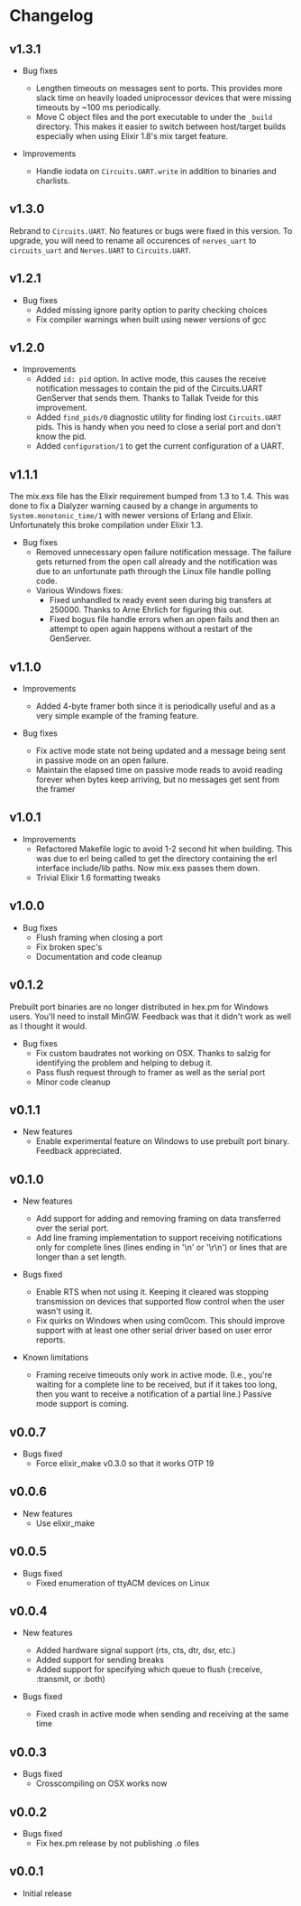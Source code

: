 # Changelog

## v1.3.1

* Bug fixes
  * Lengthen timeouts on messages sent to ports. This provides more slack time
    on heavily loaded uniprocessor devices that were missing timeouts by ~100 ms
    periodically.
  * Move C object files and the port executable to under the `_build` directory.
    This makes it easier to switch between host/target builds especially when
    using Elixir 1.8's mix target feature.

* Improvements
  * Handle iodata on `Circuits.UART.write` in addition to binaries and
    charlists.

## v1.3.0

Rebrand to `Circuits.UART`. No features or bugs were fixed in this version. To
upgrade, you will need to rename all occurences of `nerves_uart` to
`circuits_uart` and `Nerves.UART` to `Circuits.UART`.

## v1.2.1

* Bug fixes
  * Added missing ignore parity option to parity checking choices
  * Fix compiler warnings when built using newer versions of gcc

## v1.2.0

* Improvements
  * Added `id: pid` option. In active mode, this causes the receive
    notification messages to contain the pid of the Circuits.UART GenServer that
    sends them. Thanks to Tallak Tveide for this improvement.
  * Added `find_pids/0` diagnostic utility for finding lost `Circuits.UART` pids.
    This is handy when you need to close a serial port and don't know the pid.
  * Added `configuration/1` to get the current configuration of a UART.

## v1.1.1

The mix.exs file has the Elixir requirement bumped from 1.3 to 1.4. This was
done to fix a Dialyzer warning caused by a change in arguments to
`System.monotonic_time/1` with newer versions of Erlang and Elixir.
Unfortunately this broke compilation under Elixir 1.3.

* Bug fixes
  * Removed unnecessary open failure notification message. The failure gets
    returned from the open call already and the notification was due to an
    unfortunate path through the Linux file handle polling code.
  * Various Windows fixes:
    * Fixed unhandled tx ready event seen during big transfers at 250000.
      Thanks to Arne Ehrlich for figuring this out.
    * Fixed bogus file handle errors when an open fails and then an attempt to
      open again happens without a restart of the GenServer.

## v1.1.0

* Improvements
  * Added 4-byte framer both since it is periodically useful and as a very
    simple example of the framing feature.

* Bug fixes
  * Fix active mode state not being updated and a message being sent in
    passive mode on an open failure.
  * Maintain the elapsed time on passive mode reads to avoid reading forever
    when bytes keep arriving, but no messages get sent from the framer

## v1.0.1

* Improvements
  * Refactored Makefile logic to avoid 1-2 second hit when building. This was
    due to erl being called to get the directory containing the erl interface
    include/lib paths. Now mix.exs passes them down.
  * Trivial Elixir 1.6 formatting tweaks

## v1.0.0

* Bug fixes
  * Flush framing when closing a port
  * Fix broken spec's
  * Documentation and code cleanup

## v0.1.2

Prebuilt port binaries are no longer distributed in hex.pm for Windows users.
You'll need to install MinGW. Feedback was that it didn't work as well as I
thought it would.

* Bug fixes
  * Fix custom baudrates not working on OSX. Thanks to salzig for identifying
    the problem and helping to debug it.
  * Pass flush request through to framer as well as the serial port
  * Minor code cleanup

## v0.1.1

* New features
  * Enable experimental feature on Windows to use prebuilt
    port binary. Feedback appreciated.

## v0.1.0

* New features
  * Add support for adding and removing framing on data
    transferred over the serial port.
  * Add line framing implementation to support receiving
    notifications only for complete lines (lines ending
    in '\n' or '\r\n') or lines that are longer than a set
    length.

* Bugs fixed
  * Enable RTS when not using it. Keeping it cleared
    was stopping transmission on devices that supported
    flow control when the user wasn't using it.
  * Fix quirks on Windows when using com0com. This should
    improve support with at least one other serial driver
    based on user error reports.

* Known limitations
  * Framing receive timeouts only work in active mode.
    (I.e., you're waiting for a complete line to be received,
    but if it takes too long, then you want to receive a
    notification of a partial line.) Passive mode support is coming.

## v0.0.7

* Bugs fixed
  * Force elixir_make v0.3.0 so that it works OTP 19

## v0.0.6

* New features
  * Use elixir_make

## v0.0.5

* Bugs fixed
  * Fixed enumeration of ttyACM devices on Linux

## v0.0.4

* New features
  * Added hardware signal support (rts, cts, dtr, dsr, etc.)
  * Added support for sending breaks
  * Added support for specifying which queue to flush
    (:receive, :transmit, or :both)

* Bugs fixed
  * Fixed crash in active mode when sending and receiving
    at the same time

## v0.0.3

* Bugs fixed
  * Crosscompiling on OSX works now

## v0.0.2

* Bugs fixed
  * Fix hex.pm release by not publishing .o files

## v0.0.1

* Initial release
